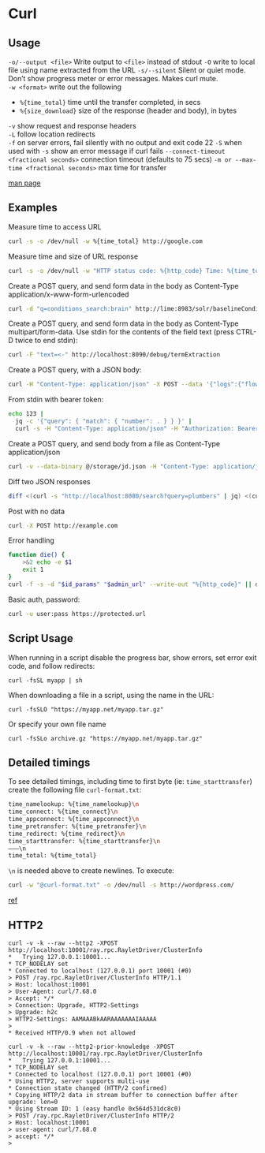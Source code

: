 # Curl

## Usage

`-o/--output <file>` Write output to `<file>` instead of stdout
`-O` write to local file using name extracted from the URL
`-s/--silent` Silent or quiet mode. Don’t show progress meter or error messages. Makes curl mute.  
`-w <format>` write out the following

- `%{time_total}` time until the transfer completed, in secs
- `%{size_download}` size of the response (header and body), in bytes

`-v` show request and response headers  
`-L` follow location redirects  
`-f` on server errors, fail silently with no output and exit code 22
`-S` when used with `-s` show an error message if curl fails
`--connect-timeout <fractional seconds>` connection timeout (defaults to 75 secs)
`-m or --max-time <fractional seconds>` max time for transfer

[man page](http://curl.haxx.se/docs/manpage.html)

## Examples

Measure time to access URL

```bash
curl -s -o /dev/null -w %{time_total} http://google.com
```

Measure time and size of URL response

```bash
curl -s -o /dev/null -w "HTTP status code: %{http_code} Time: %{time_total} Size: %{size_download}\n" http://google.com
```

Create a POST query, and send form data in the body as Content-Type application/x-www-form-urlencoded

```bash
curl -d "q=conditions_search:brain" http://lime:8983/solr/baselineConditions/select
```

Create a POST query, and send form data in the body as Content-Type multipart/form-data. Use stdin for the contents of the field text (press CTRL-D twice to end stdin):

```bash
curl -F "text=<-" http://localhost:8090/debug/termExtraction
```

Create a POST query, with a JSON body:

```bash
curl -H "Content-Type: application/json" -X POST --data '{"logs":{"flow_run_id":{"any_":["b6b2e565-8e4b-4e24-b415-0cde3810fdb4"]},"level":{"ge_":0}},"sort":"TIMESTAMP_ASC"}' -s "http://localhost:4200/api/logs/filter"
```

From stdin with bearer token:

```bash
echo 123 |
  jq -c '{"query": { "match": { "number": . } } }' |
  curl -s -H "Content-Type: application/json" -H "Authorization: Bearer $TOKEN" -d @- -XPOST url.com
```

Create a POST query, and send body from a file as Content-Type application/json

```bash
curl -v --data-binary @/storage/jd.json -H "Content-Type: application/json" http://localhost:8080/predict
```

Diff two JSON responses

```bash
diff <(curl -s "http://localhost:8080/search?query=plumbers" | jq) <(curl -s "http://localhost:8090/search?query=plumbers" | jq)
```

Post with no data

```bash
curl -X POST http://example.com
```

Error handling

```bash
function die() {
    >&2 echo -e $1
    exit 1
}
curl -f -s -d "$id_params" "$admin_url" --write-out "%{http_code}" || die "$admin_url failed"
```

Basic auth, password:

```bash
curl -u user:pass https://protected.url
```

## Script Usage

When running in a script disable the progress bar, show errors, set error exit code, and follow redirects:

```
curl -fsSL myapp | sh
```

When downloading a file in a script, using the name in the URL:

```
curl -fsSLO "https://myapp.net/myapp.tar.gz"
```

Or specify your own file name

```
curl -fsSLo archive.gz "https://myapp.net/myapp.tar.gz"
```

## Detailed timings

To see detailed timings, including time to first byte (ie: `time_starttransfer`) create the following file `curl-format.txt`:

```bash
time_namelookup: %{time_namelookup}\n
time_connect: %{time_connect}\n
time_appconnect: %{time_appconnect}\n
time_pretransfer: %{time_pretransfer}\n
time_redirect: %{time_redirect}\n
time_starttransfer: %{time_starttransfer}\n
———\n
time_total: %{time_total}
```

`\n` is needed above to create newlines. To execute:

```bash
curl -w "@curl-format.txt" -o /dev/null -s http://wordpress.com/
```

[ref](https://josephscott.org/archives/2011/10/timing-details-with-curl/)

## HTTP2

```
curl -v -k --raw --http2 -XPOST http://localhost:10001/ray.rpc.RayletDriver/ClusterInfo
*   Trying 127.0.0.1:10001...
* TCP_NODELAY set
* Connected to localhost (127.0.0.1) port 10001 (#0)
> POST /ray.rpc.RayletDriver/ClusterInfo HTTP/1.1
> Host: localhost:10001
> User-Agent: curl/7.68.0
> Accept: */*
> Connection: Upgrade, HTTP2-Settings
> Upgrade: h2c
> HTTP2-Settings: AAMAAABkAARAAAAAAAIAAAAA
>
* Received HTTP/0.9 when not allowed
```

```
curl -v -k --raw --http2-prior-knowledge -XPOST http://localhost:10001/ray.rpc.RayletDriver/ClusterInfo
*   Trying 127.0.0.1:10001...
* TCP_NODELAY set
* Connected to localhost (127.0.0.1) port 10001 (#0)
* Using HTTP2, server supports multi-use
* Connection state changed (HTTP/2 confirmed)
* Copying HTTP/2 data in stream buffer to connection buffer after upgrade: len=0
* Using Stream ID: 1 (easy handle 0x564d531dc8c0)
> POST /ray.rpc.RayletDriver/ClusterInfo HTTP/2
> Host: localhost:10001
> user-agent: curl/7.68.0
> accept: */*
>
```
